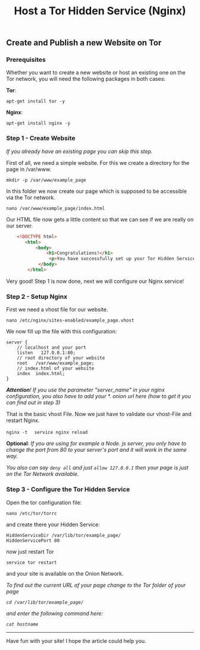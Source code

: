 ﻿---
title: "Host a Tor Hidden Service (Nginx)"
categories:
  - operations
tags:
  - operations
  - nginx
---
## Create and Publish a new Website on Tor

### Prerequisites
Whether you want to create a new website or host an existing one on the Tor network, you will need the following packages in both cases:

**Tor**: 

``` apt-get install tor -y  ```

**Nginx**:

``` apt-get install nginx -y ``` 

### Step 1 - Create Website
*If you already have an existing page you can skip this step.* 

First of all, we need a simple website. For this we create a directory for the page in /var/www. 

``` mkdir -p /var/www/example_page ```

In this folder we now create our page which is supposed to be accessible via the Tor network.

```nano /var/www/example_page/index.html```
 
Our HTML file now gets a little content so that we can see if we are really on our server.

```html
    <!DOCTYPE html>  
       <html>  
           <body>
               <h1>Congratulations!</h1>
                <p>You have successfully set up your Tor Hidden Service!</p>
            </body>
        </html> 
```     
Very good! Step 1 is now done, next we will configure our Nginx service!

### Step 2 - Setup Nginx
First we need a vhost file for our website.

```nano /etc/nginx/sites-enabled/example_page.vhost ```

We now fill up the file with this configuration:

    server {  
	    // localhost and your port
        listen   127.0.0.1:80; 
        // root directory of your website
        root   /var/www/example_page;
        // index.html of your website
        index  index.html;
    }
***Attention**! If you use the parameter "server_name" in your nginx configuration, you also have to add your \*. onion url here (how to get it you can find out in step 3)*

That is the basic vhost File.
Now we just have to validate our vhost-File and restart Nginx.

```nginx -t  ```
```service nginx reload```

**Optional**:
*If you are using for example a Node. js server, you only have to change the port from 80 to your server's port and it will work in the same way.*

 *You also can say ```deny all``` and just ``` allow 127.0.0.1 ``` then your page is just on the Tor Network available.*

### Step 3 - Configure the Tor Hidden Service
Open the tor configuration file:

```nano /etc/tor/torrc  ```

and create there your Hidden Service:

    HiddenServiceDir /var/lib/tor/example_page/  
    HiddenServicePort 80
now just restart Tor 

```service tor restart ```

and your site is available on the Onion Network.

*To find out the current URL of your page change to the Tor folder of your page*

*```cd /var/lib/tor/example_page/ ```*

*and enter the following command here:*

 *```cat hostname```*
 
 
 ___
Have fun with your site!
 I hope the article could help you. 
